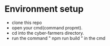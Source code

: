 # **Environment setup**
- clone this repo
- open your cmd(command propmt).
-  cd into the cyber-farmers directory.
- run the command  " npm run build " in the cmd
